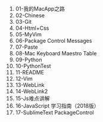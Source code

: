 1. 01-我的MacApp之路
2. 02-Chinese
3. 03-Git
4. 04-Html+Css
5. 05-MyVim
6. 06-Package Control Messages
7. 07-Paste
8. 08-Mac Keyboard Maestro Table
9. 09-Python
10. 10-PythonTest
11. 11-README
12. 12-Vim
13. 13-WebLink
14. 14-WebLink2
15. 15-Js难点讲解
16. 16-JavaScript 学习指南（2018版）
17. 17-SublimeText PackageControl
